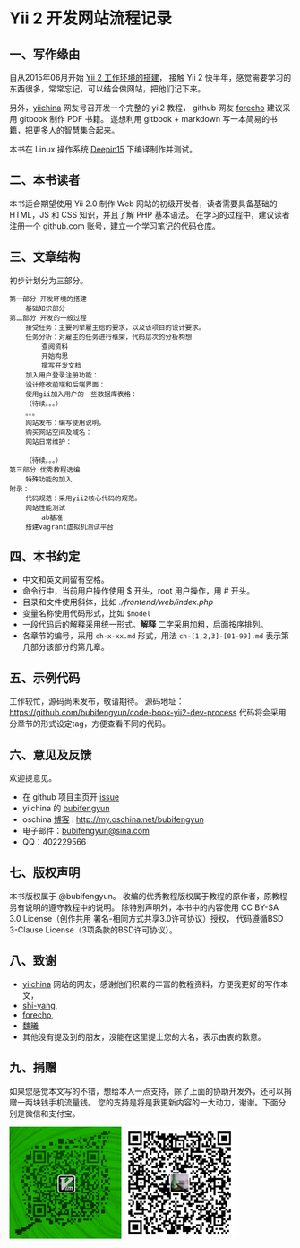# Yii 2 开发网站流程记录

## 一、写作缘由

自从2015年06月开始 [Yii 2 工作环境的搭建](http://www.yiichina.com/tutorial/437)，
接触 Yii 2 快半年，感觉需要学习的东西很多，常常忘记，可以结合做网站，把他们记下来。

另外，[yiichina](http://www.yiichina.com) 网友号召开发一个完整的 yii2 教程，
github 网友 [forecho](https://github.com/forecho) 建议采用 gitbook 制作 PDF 书籍。
遂想利用 gitbook + markdown 写一本简易的书籍，把更多人的智慧集合起来。

本书在 Linux 操作系统 [Deepin15](http://www.deepin.org/) 下编译制作并测试。

## 二、本书读者

本书适合期望使用 Yii 2.0 制作 Web 网站的初级开发者，读者需要具备基础的 HTML，JS 和 CSS 知识，并且了解 PHP 基本语法。
在学习的过程中，建议读者注册一个 github.com 账号，建立一个学习笔记的代码仓库。

## 三、文章结构

初步计划分为三部分。

```
第一部分 开发环境的搭建
    基础知识部分
第二部分 开发的一般过程
	接受任务：主要列举雇主给的要求，以及该项目的设计要求。
	任务分析：对雇主的任务进行框架，代码层次的分析构想
		查阅资料
		开始构思
		撰写开发文档
	加入用户登录注册功能：
	设计修改前端和后端界面：
	使用gii加入用户的一些数据库表格：
	（待续。。。）
	。。。
	网站发布：编写使用说明。
	购买网站空间及域名：
	网站日常维护：

	（待续。。。）
第三部分 优秀教程选编
    特殊功能的加入
附录：
	代码规范：采用yii2核心代码的规范。
	网站性能测试
		ab基准
	搭建vagrant虚拟机测试平台
```

## 四、本书约定

- 中文和英文间留有空格。
- 命令行中，当前用户操作使用 $ 开头，root 用户操作，用 # 开头。
- 目录和文件使用斜体，比如 *./frontend/web/index.php*
- 变量名称使用代码形式，比如 `$model`
- 一段代码后的解释采用统一形式。**解释** 二字采用加粗，后面按序排列。
- 各章节的编号，采用 `ch-x-xx.md` 形式，用法 `ch-[1,2,3]-[01-99].md` 表示第几部分该部分的第几章。

## 五、示例代码

工作较忙，源码尚未发布，敬请期待。
源码地址： https://github.com/bubifengyun/code-book-yii2-dev-process
代码将会采用分章节的形式设定tag，方便查看不同的代码。

## 六、意见及反馈

欢迎提意见。

* 在 github 项目主页开 [issue](https://github.com/bubifengyun/book-yii2-dev-process/issues)
* yiichina 的 [bubifengyun](http://www.yiichina.com/user/29312)
* oschina [博客](http://my.oschina.net/bubifengyun) : http://my.oschina.net/bubifengyun
* 电子邮件：<a href="mailto:bubifengyun@sina.com?subject='Advice on book-yii2-dev-process'&body='advice'">bubifengyun@sina.com</a>
* QQ：402229566

## 七、版权声明

本书版权属于 @bubifengyun。
收编的优秀教程版权属于教程的原作者，原教程另有说明的遵守教程中的说明。
除特别声明外，本书中的内容使用 CC BY-SA 3.0 License（创作共用 署名-相同方式共享3.0许可协议）授权，
代码遵循BSD 3-Clause License（3项条款的BSD许可协议）。

## 八、致谢

- [yiichina](http://www.yiichina.com) 网站的网友，感谢他们积累的丰富的教程资料，方便我更好的写作本文，
- [shi-yang](https://github.com/shi-yang/iisns/),
- [forecho](https://github.com/forecho),
- [魏曦](http://www.weixistyle.com)
- 其他没有提及到的朋友，没能在这里提上您的大名，表示由衷的歉意。

## 九、捐赠

如果您感觉本文写的不错，想给本人一点支持，除了上面的协助开发外，还可以捐赠一两块钱手机流量钱。
您的支持是将是我更新内容的一大动力，谢谢。下面分别是微信和支付宝。

<img src="./images/readme_weixin.png" width="200" height="200"/>

<img src="./images/readme_zhifubao.png" width="200" height="200"/>